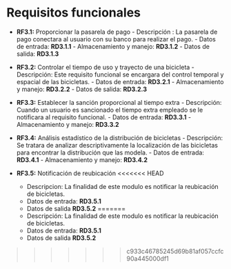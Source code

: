 # Requisitos funcionales


- **RF3.1:** Proporcionar la pasarela de pago
      - Descripción : La pasarela de pago conectara al usuario con su banco para realizar el pago.
      - Datos de entrada: **RD3.1.1**
      - Almacenamiento y manejo: **RD3.1.2**
      - Datos de salida: **RD3.1.3**


- **RF3.2:** Controlar el tiempo de uso y trayecto de una bicicleta
      - Descripción: Este requisito funcional se encargara del control temporal y espacial de las bicicletas.
      - Datos de entrada: **RD3.2.1**
      - Almacenamiento y manejo: **RD3.2.2**
      - Datos de salida: **RD3.2.3**


- **RF3.3:** Establecer la sanción proporcional al tiempo extra
      - Descripción: Cuando un usuario es sancionado el tiempo extra empleado se le notificara al requisito funcional.
      - Datos de entrada: **RD3.3.1**
      - Almacenamiento y manejo: **RD3.3.2**


- **RF3.4:** Análisis estadístico de la distribución de bicicletas
      - Descripción: Se tratara de analizar descriptivamente la localización de las bicicletas para encontrar la distribución que las modela.
      - Datos de entrada: **RD3.4.1**
      - Almacenamiento y manejo: **RD3.4.2**


- **RF3.5:** Notificación de reubicación
<<<<<<< HEAD
     - Descripcion: La finalidad de este modulo es notificar la reubicación de bicicletas.
     - Datos de entrada: **RD3.5.1**
     - Datos de salida **RD3.5.2**
=======
     - Descripción: La finalidad de este modulo es notificar la reubicación de bicicletas.
     - Datos de entrada: **RD3.5.1** 
     - Datos de salida **RD3.5.2** 
>>>>>>> c933c46785245d69b81af057ccfc90a445000df1
